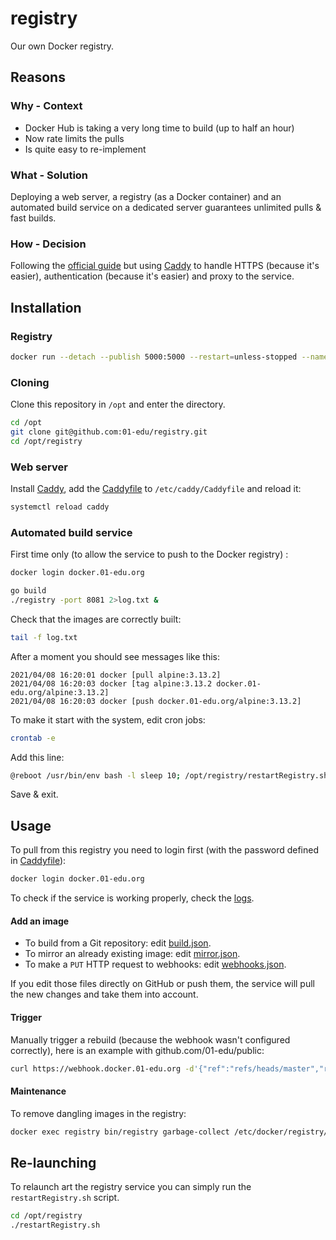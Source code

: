 # registry

Our own Docker registry.

## Reasons

### Why - Context

- Docker Hub is taking a very long time to build (up to half an hour)
- Now rate limits the pulls
- Is quite easy to re-implement

### What - Solution

Deploying a web server, a registry (as a Docker container) and an automated build service on a dedicated server guarantees unlimited pulls & fast builds.

### How - Decision

Following the [official guide](https://docs.docker.com/registry) but using [Caddy](https://caddyserver.com) to handle HTTPS (because it's easier), authentication (because it's easier) and proxy to the service.

## Installation

### Registry

```bash
docker run --detach --publish 5000:5000 --restart=unless-stopped --name registry --volume registry:/var/lib/registry registry:2.7.1
```

### Cloning

Clone this repository in `/opt` and enter the directory.

```bash
cd /opt
git clone git@github.com:01-edu/registry.git
cd /opt/registry
```

### Web server

Install [Caddy](https://caddyserver.com/docs/download#debian-ubuntu-raspbian), add the [Caddyfile](Caddyfile) to `/etc/caddy/Caddyfile` and reload it:

```bash
systemctl reload caddy
```

### Automated build service

First time only (to allow the service to push to the Docker registry) :

```bash
docker login docker.01-edu.org
```

```bash
go build
./registry -port 8081 2>log.txt &
```

Check that the images are correctly built:

```bash
tail -f log.txt
```

After a moment you should see messages like this:

```log
2021/04/08 16:20:01 docker [pull alpine:3.13.2]
2021/04/08 16:20:03 docker [tag alpine:3.13.2 docker.01-edu.org/alpine:3.13.2]
2021/04/08 16:20:03 docker [push docker.01-edu.org/alpine:3.13.2]
```

To make it start with the system, edit cron jobs:

```bash
crontab -e
```

Add this line:

```bash
@reboot /usr/bin/env bash -l sleep 10; /opt/registry/restartRegistry.sh
```

Save & exit.

## Usage

To pull from this registry you need to login first (with the password defined in [Caddyfile](Caddyfile)):

```bash
docker login docker.01-edu.org
```

To check if the service is working properly, check the [logs](https://webhook.docker.01-edu.org/log.txt).

#### Add an image

- To build from a Git repository: edit [build.json](build.json).
- To mirror an already existing image: edit [mirror.json](mirror.json).
- To make a `PUT` HTTP request to webhooks: edit [webhooks.json](webhooks.json).

If you edit those files directly on GitHub or push them, the service will pull the new changes and take them into account.

#### Trigger

Manually trigger a rebuild (because the webhook wasn't configured correctly), here is an example with github.com/01-edu/public:

```bash
curl https://webhook.docker.01-edu.org -d'{"ref":"refs/heads/master","repository":{"ssh_url":"git@github.com:01-edu/public.git"}}'
```

#### Maintenance

To remove dangling images in the registry:

```bash
docker exec registry bin/registry garbage-collect /etc/docker/registry/config.yml --delete-untagged=true
```

## Re-launching

To relaunch art the registry service you can simply run the `restartRegistry.sh` script.

```bash
cd /opt/registry
./restartRegistry.sh
```
